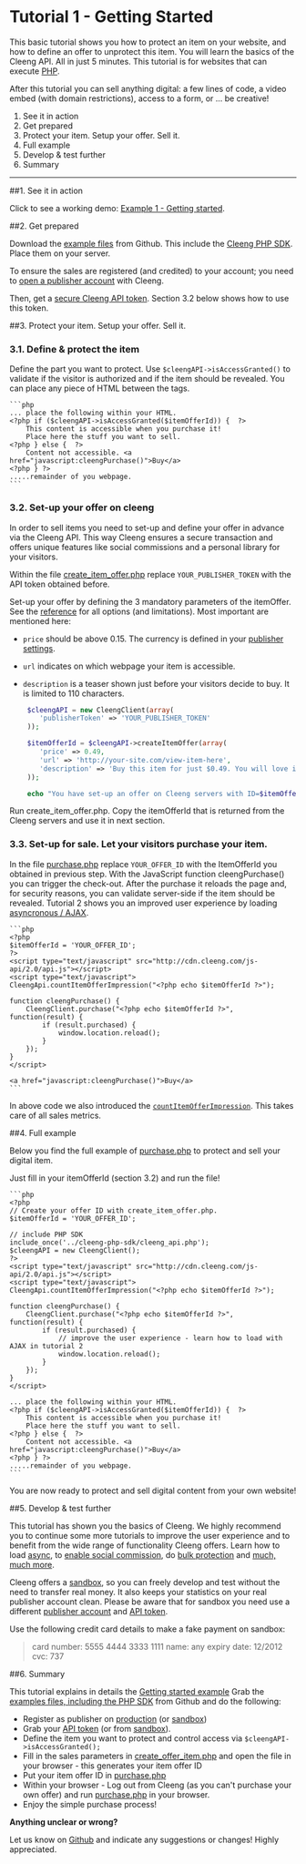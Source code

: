 Tutorial 1 - Getting Started
========================================

This basic tutorial shows you how to protect an item on your website, and how to define an offer to unprotect this item. You will learn the basics of the Cleeng API. All in just 5 minutes. This tutorial is for websites that can execute [PHP](http://php.net).

After this tutorial you can sell anything digital: a few lines of code, a video embed (with domain restrictions), access to a form, or ... be creative!

1. See it in action
2. Get prepared
3. Protect your item. Setup your offer. Sell it.
4. Full example
5. Develop & test further
6. Summary

---


##1. See it in action

Click to see a working demo: [Example 1 - Getting started](http://cleeng.com/open/example/01/purchase.php).

##2. Get prepared

Download the [example files](https://github.com/Cleeng/cleeng-api-tutorials/zipball/master) from Github. This include the [Cleeng PHP SDK](http://cleeng.com/open/PHP_SDK). Place them on your server.

To ensure the sales are registered (and credited) to your account; you need to [open a publisher account](https://cleeng.com/publisher-registration) with Cleeng.

Then, get a [secure Cleeng API token](https://cleeng.com/dev/api-keys). Section 3.2 below shows how to use this token.

##3. Protect your item. Setup your offer. Sell it.

### 3.1. Define & protect the item
Define the part you want to protect. Use `$cleengAPI->isAccessGranted()` to validate if the visitor is authorized and if the item should be revealed. You can place any piece of HTML between the tags.

    ```php
	... place the following within your HTML.
	<?php if ($cleengAPI->isAccessGranted($itemOfferId)) {  ?>
        This content is accessible when you purchase it!
        Place here the stuff you want to sell.
    <?php } else {  ?>
    	Content not accessible. <a href="javascript:cleengPurchase()">Buy</a>
    <?php } ?>
	.....remainder of you webpage.
	```

### 3.2. Set-up your offer on cleeng
In order to sell items you need to set-up and define your offer in advance via the Cleeng API. This way Cleeng ensures a secure transaction and offers unique features like social commissions and a personal library for your visitors.

Within the file [create_item_offer.php](https://github.com/Cleeng/cleeng-api-tutorials/blob/master/01_Getting_started_with_Cleeng/create_item_offer.php) replace `YOUR_PUBLISHER_TOKEN` with the API token obtained before.

Set-up your offer by defining the 3 mandatory parameters of the itemOffer. See the [reference](http://cleeng.com/open/Reference/Publisher_API/Functions/createItemOffer) for all options (and limitations). Most important are mentioned here:
- `price` should be above 0.15. The currency is defined in your [publisher settings](http://cleeng.com/my-account/settings).
- `url` indicates on which webpage your item is accessible.
- `description` is a teaser shown just before your visitors decide to buy. It is limited to 110 characters.

    ```php
     $cleengAPI = new CleengClient(array(
        'publisherToken' => 'YOUR_PUBLISHER_TOKEN'
     ));

     $itemOfferId = $cleengAPI->createItemOffer(array(
        'price' => 0.49,
        'url' => 'http://your-site.com/view-item-here',
        'description' => 'Buy this item for just $0.49. You will love it!'
     ));

     echo "You have set-up an offer on Cleeng servers with ID=$itemOfferId";
     ```

Run create_item_offer.php. Copy the itemOfferId that is returned from the Cleeng servers and use it in next section.

### 3.3. Set-up for sale. Let your visitors purchase your item.

In the file [purchase.php](https://github.com/Cleeng/cleeng-api-tutorials/blob/master/01_Getting_started_with_Cleeng/purchase.php) replace `YOUR_OFFER_ID` with the ItemOfferId you obtained in previous step. With the JavaScript function cleengPurchase() you can trigger the check-out. After the purchase it reloads the page and, for security reasons, you can validate server-side if the item should be revealed. Tutorial 2 shows you an improved user experience by loading [asyncronous / AJAX](http://cleeng.com/open/Tutorials/02_Loading_content_async).

    ```php
    <?php
    $itemOfferId = 'YOUR_OFFER_ID';
    ?>
    <script type="text/javascript" src="http://cdn.cleeng.com/js-api/2.0/api.js"></script>
    <script type="text/javascript">
    CleengApi.countItemOfferImpression("<?php echo $itemOfferId ?>");

    function cleengPurchase() {
        CleengClient.purchase("<?php echo $itemOfferId ?>", function(result) {
            if (result.purchased) {
                window.location.reload();
            }
        });
    }
    </script>

    <a href="javascript:cleengPurchase()">Buy</a>
    ```

In above code we also introduced the [`countItemOfferImpression`](http://cleeng.com/open/Reference/UX_API/Functions/countItemOfferImpression). This takes care of all sales metrics.

##4. Full example

Below you find the full example of [purchase.php](https://github.com/Cleeng/cleeng-api-tutorials/blob/master/01_Getting_started_with_Cleeng/purchase.php) to protect and sell your digital item.

Just fill in your itemOfferId (section 3.2) and run the file!

    ```php
    <?php
    // Create your offer ID with create_item_offer.php.
    $itemOfferId = 'YOUR_OFFER_ID';

    // include PHP SDK
    include_once('../cleeng-php-sdk/cleeng_api.php');
    $cleengAPI = new CleengClient();
    ?>
    <script type="text/javascript" src="http://cdn.cleeng.com/js-api/2.0/api.js"></script>
    <script type="text/javascript">
    CleengApi.countItemOfferImpression("<?php echo $itemOfferId ?>");

    function cleengPurchase() {
        CleengClient.purchase("<?php echo $itemOfferId ?>", function(result) {
            if (result.purchased) {
            	// improve the user experience - learn how to load with AJAX in tutorial 2
                window.location.reload();
            }
        });
    }
    </script>

    ... place the following within your HTML.
    <?php if ($cleengAPI->isAccessGranted($itemOfferId)) {  ?>
        This content is accessible when you purchase it!
        Place here the stuff you want to sell.
    <?php } else {  ?>
    	Content not accessible. <a href="javascript:cleengPurchase()">Buy</a>
    <?php } ?>
	.....remainder of you webpage.
	```

You are now ready to protect and sell digital content from your own website!

##5. Develop & test further


This tutorial has shown you the basics of Cleeng. We highly recommend you to continue some more tutorials to improve the user experience and to benefit from the wide range of functionality Cleeng offers. Learn how to load [async](http://cleeng.com/open/Tutorials/02_Loading_content_async), to [enable social commission](http://cleeng.com/open/Tutorials/04_Social_Commissions), do [bulk protection](http://cleeng.com/open/Tutorials/03_Manage_pay-per-items) and [much, much more](http://cleeng.com/open/Tutorials).

Cleeng offers a [sandbox](http://sandbox.cleeng.com), so you can freely develop and test without the need to transfer real money. It also keeps your statistics on your real publisher account clean. Please be aware that for sandbox you need use a different [publisher account](http://sandbox.cleeng.com/publisher-registration) and [API token](https://sandbox.cleeng.com/dev/api-keys).

Use the following credit card details to make a fake payment on sandbox:
> card number: 5555 4444 3333 1111
> name: any
> expiry date: 12/2012
> cvc: 737


##6. Summary

This tutorial explains in details the [Getting started example](http://cleeng.com/open/example/01/purchase.php) Grab the [examples files, including the PHP SDK](https://github.com/Cleeng/cleeng-api-tutorials/zipball/master) from Github and do the following:

* Register as publisher on [production](http://cleeng.com/publisher-registration) (or [sandbox](http://sandbox.cleeng.com/publisher-registration))
* Grab your [API token](http://cleeng.com/dev/api-keys) (or from [sandbox](http://sandbox.cleeng.com/dev/api-keys)).
* Define the item you want to protect and control access via `$cleengAPI->isAccessGranted();`
* Fill in the sales parameters in [create_offer_item.php](https://github.com/Cleeng/cleeng-api-tutorials/blob/master/01_Getting_started_with_Cleeng/create_item_offer.php) and open the file in your browser - this generates your item offer ID
* Put your item offer ID in [purchase.php](https://github.com/Cleeng/cleeng-api-tutorials/blob/master/01_Getting_started_with_Cleeng/purchase.php)
* Within your browser - Log out from Cleeng (as you can't purchase your own offer) and run [purchase.php](https://github.com/Cleeng/cleeng-open/blob/master/public/example/01/purchase.php) in your browser.
* Enjoy the simple purchase process!

**Anything unclear or wrong?**

Let us know on [Github](https://github.com/Cleeng/cleeng-api-tutorials/blob/master/01_Getting_started_with_Cleeng.md) and indicate any suggestions or changes! Highly appreciated.
